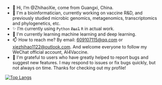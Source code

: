 - 👋 Hi, I’m @ZhihaoXie, come from Guangxi, China.
- 👀 I'm a bioinformatician, currently working on vaccine R&D, and previously studied microbic genomics, metagenomics, transcriptomics and phylogenetics, etc.
- ✨ I’m currently using `Python` <del>`Perl`</del> `R` in actual work.
- 🌱 I'm currently learning machine learning and deep learning.
- 📫 How to reach me? By email: 609107115@qq.com or xiezhihao1122@outlook.com. And welcome everyone to follow my WeChat official account, AI4Vaccine.
- 💞️ I'm grateful to users who have greatly helped to report bugs and suggest new features. I may respond to issues or fix bugs quickly, but not always on time. Thanks for checking out my profile!

[![Top Langs](https://github-readme-stats.vercel.app/api/top-langs/?username=anuraghazra&layout=pie)](https://github.com/anuraghazra/github-readme-stats)
